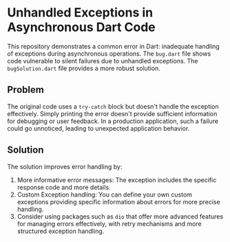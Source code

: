 # Unhandled Exceptions in Asynchronous Dart Code

This repository demonstrates a common error in Dart: inadequate handling of exceptions during asynchronous operations.  The `bug.dart` file shows code vulnerable to silent failures due to unhandled exceptions.  The `bugSolution.dart` file provides a more robust solution.

## Problem
The original code uses a `try-catch` block but doesn't handle the exception effectively.  Simply printing the error doesn't provide sufficient information for debugging or user feedback.  In a production application, such a failure could go unnoticed, leading to unexpected application behavior.

## Solution
The solution improves error handling by:

1.  More informative error messages:  The exception includes the specific response code and more details.
2.  Custom Exception handling: You can define your own custom exceptions providing specific information about errors for more precise handling.
3.  Consider using packages such as `dio` that offer more advanced features for managing errors effectively, with retry mechanisms and more structured exception handling.